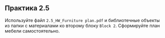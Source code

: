 ## Практика 2.5

Используйте файл `2.5_HW_Furniture plan.pdf` и библиотечные объекты из папки с материалами ко второму блоку `Block 2`. Сформируйте план мебели самостоятельно.
